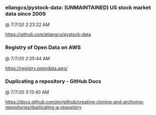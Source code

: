 ﻿

### eliangcs/pystock-data: (UNMAINTAINED) US stock market data since 2009
@ 7/7/20 2:23:22 AM

https://github.com/eliangcs/pystock-data



### Registry of Open Data on AWS
@ 7/7/20 2:25:44 AM

https://registry.opendata.aws/



### Duplicating a repository - GitHub Docs
@ 7/7/20 3:13:40 AM

https://docs.github.com/en/github/creating-cloning-and-archiving-repositories/duplicating-a-repository

